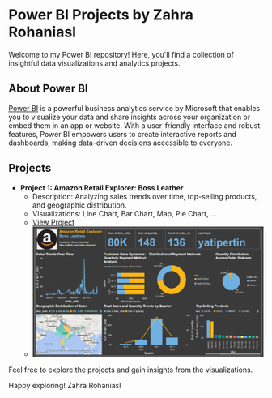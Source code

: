 # Power BI Projects by Zahra Rohaniasl

Welcome to my Power BI repository! Here, you'll find a collection of insightful data visualizations and analytics projects.

## About Power BI

[Power BI](https://powerbi.microsoft.com/) is a powerful business analytics service by Microsoft that enables you to visualize your data and share insights across your organization or embed them in an app or website. With a user-friendly interface and robust features, Power BI empowers users to create interactive reports and dashboards, making data-driven decisions accessible to everyone.


## Projects

- **Project 1: Amazon Retail Explorer: Boss Leather**
  - Description: Analyzing sales trends over time, top-selling products, and geographic distribution.
  - Visualizations: Line Chart, Bar Chart, Map, Pie Chart, ...
  - [View Project](https://github.com/Zahra-rohaniasl/Power-BI/blob/main/amazon-retail-explorer-boss-leathers.pbix)
  - ![Image Alt Text](https://github.com/Zahra-rohaniasl/Power-BI/blob/main/amazon-retail-explorer-boss-leathers-dashboard.png)



Feel free to explore the projects and gain insights from the visualizations.

Happy exploring!
Zahra Rohaniasl
